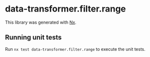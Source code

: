 # data-transformer.filter.range

This library was generated with [Nx](https://nx.dev).

## Running unit tests

Run `nx test data-transformer.filter.range` to execute the unit tests.
